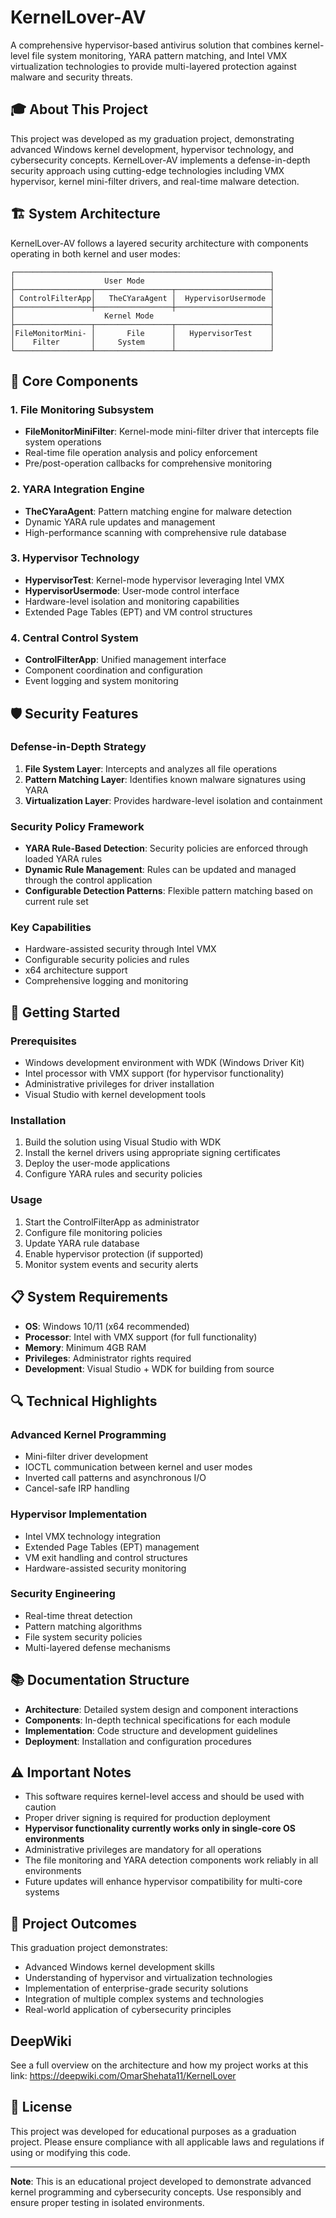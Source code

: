 # KernelLover-AV

A comprehensive hypervisor-based antivirus solution that combines kernel-level file system monitoring, YARA pattern matching, and Intel VMX virtualization technologies to provide multi-layered protection against malware and security threats.

## 🎓 About This Project

This project was developed as my graduation project, demonstrating advanced Windows kernel development, hypervisor technology, and cybersecurity concepts. KernelLover-AV implements a defense-in-depth security approach using cutting-edge technologies including VMX hypervisor, kernel mini-filter drivers, and real-time malware detection.

## 🏗️ System Architecture

KernelLover-AV follows a layered security architecture with components operating in both kernel and user modes:

```
┌─────────────────────────────────────────────────────────┐
│                    User Mode                            │
├─────────────────┬─────────────────┬─────────────────────┤
│ ControlFilterApp│   TheCYaraAgent │  HypervisorUsermode │
├─────────────────┼─────────────────┼─────────────────────┤
│                    Kernel Mode                          │
├─────────────────┬─────────────────┬─────────────────────┤
│FileMonitorMini- │       File      │   HypervisorTest    │
│    Filter       │     System      │                     │
└─────────────────┴─────────────────┴─────────────────────┘
```

## 🔧 Core Components

### 1. File Monitoring Subsystem
- **FileMonitorMiniFilter**: Kernel-mode mini-filter driver that intercepts file system operations
- Real-time file operation analysis and policy enforcement
- Pre/post-operation callbacks for comprehensive monitoring

### 2. YARA Integration Engine
- **TheCYaraAgent**: Pattern matching engine for malware detection
- Dynamic YARA rule updates and management
- High-performance scanning with comprehensive rule database

### 3. Hypervisor Technology
- **HypervisorTest**: Kernel-mode hypervisor leveraging Intel VMX
- **HypervisorUsermode**: User-mode control interface
- Hardware-level isolation and monitoring capabilities
- Extended Page Tables (EPT) and VM control structures

### 4. Central Control System
- **ControlFilterApp**: Unified management interface
- Component coordination and configuration
- Event logging and system monitoring

## 🛡️ Security Features

### Defense-in-Depth Strategy
1. **File System Layer**: Intercepts and analyzes all file operations
2. **Pattern Matching Layer**: Identifies known malware signatures using YARA
3. **Virtualization Layer**: Provides hardware-level isolation and containment

### Security Policy Framework
- **YARA Rule-Based Detection**: Security policies are enforced through loaded YARA rules
- **Dynamic Rule Management**: Rules can be updated and managed through the control application
- **Configurable Detection Patterns**: Flexible pattern matching based on current rule set
### Key Capabilities
- Hardware-assisted security through Intel VMX
- Configurable security policies and rules
- x64 architecture support
- Comprehensive logging and monitoring

## 🚀 Getting Started

### Prerequisites
- Windows development environment with WDK (Windows Driver Kit)
- Intel processor with VMX support (for hypervisor functionality)
- Administrative privileges for driver installation
- Visual Studio with kernel development tools

### Installation
1. Build the solution using Visual Studio with WDK
2. Install the kernel drivers using appropriate signing certificates
3. Deploy the user-mode applications
4. Configure YARA rules and security policies

### Usage
1. Start the ControlFilterApp as administrator
2. Configure file monitoring policies
3. Update YARA rule database
4. Enable hypervisor protection (if supported)
5. Monitor system events and security alerts

## 📋 System Requirements

- **OS**: Windows 10/11 (x64 recommended)
- **Processor**: Intel with VMX support (for full functionality)
- **Memory**: Minimum 4GB RAM
- **Privileges**: Administrator rights required
- **Development**: Visual Studio + WDK for building from source

## 🔍 Technical Highlights

### Advanced Kernel Programming
- Mini-filter driver development
- IOCTL communication between kernel and user modes
- Inverted call patterns and asynchronous I/O
- Cancel-safe IRP handling

### Hypervisor Implementation
- Intel VMX technology integration
- Extended Page Tables (EPT) management
- VM exit handling and control structures
- Hardware-assisted security monitoring

### Security Engineering
- Real-time threat detection
- Pattern matching algorithms
- File system security policies
- Multi-layered defense mechanisms

## 📚 Documentation Structure

- **Architecture**: Detailed system design and component interactions
- **Components**: In-depth technical specifications for each module
- **Implementation**: Code structure and development guidelines
- **Deployment**: Installation and configuration procedures

## ⚠️ Important Notes

- This software requires kernel-level access and should be used with caution
- Proper driver signing is required for production deployment
- **Hypervisor functionality currently works only in single-core OS environments**
- Administrative privileges are mandatory for all operations
- The file monitoring and YARA detection components work reliably in all environments
- Future updates will enhance hypervisor compatibility for multi-core systems

## 🎯 Project Outcomes

This graduation project demonstrates:
- Advanced Windows kernel development skills
- Understanding of hypervisor and virtualization technologies
- Implementation of enterprise-grade security solutions
- Integration of multiple complex systems and technologies
- Real-world application of cybersecurity principles
## DeepWiki
See a full overview on the architecture and how my project works at this link: https://deepwiki.com/OmarShehata11/KernelLover
## 📝 License

This project was developed for educational purposes as a graduation project. Please ensure compliance with all applicable laws and regulations if using or modifying this code.

---

**Note**: This is an educational project developed to demonstrate advanced kernel programming and cybersecurity concepts. Use responsibly and ensure proper testing in isolated environments.
